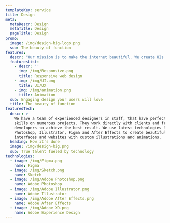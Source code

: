 ```yaml
---
templateKey: service
title: Design
meta:
  metaDescr: Design
  metaTitle: Design
  pageTitle: Design
promo:
  image: /img/design-big-logo.png
  sub: The beauty of function
features:
  descr: "Our mission is to make the internet beautiful. We create UIs that are clean, responsive and precisely serve their purpose. Functional yet user-friendly interfaces that keep you engaged. For us the design \Lof websites and apps is more than just images and fonts, we put meaning in every element, crafting not only the look but the experience."
  featuresList:
    - descr: ''
      img: /img/Responsive.png
      title: Responsive web design
    - img: /img/UI.png
      title: UI/UX
    - img: /img/animation.png
      title: Animation
  sub: Engaging design your users will love
  title: The beauty of function
featuredTech:
  descr: >-
    We have a team of experienced designers in staff, that have perfected their
    skills on numerous projects. They work directly with clients and front-end
    developers to achieve the best result. We use latest technologies like
    Photoshop, Illustrator, Figma and After Effects to create beautiful
    interfaces and websites with custom illustrations and animations.
  heading: How it's done
  image: /img/design-big.png
  sub: True talent fueled by technology
technologies:
  - image: /img/Figma.png
    name: Figma
  - image: /img/Sketch.png
    name: Sketch
  - image: /img/Adobe Photoshop.png
    name: Adobe Photoshop
  - image: /img/Adobe Illustrator.png
    name: Adobe Illustrator
  - image: /img/Adobe After Effects.png
    name: Adobe After Effects
  - image: /img/Adobe XD.png
    name: Adobe Experience Design
---
```


